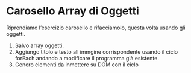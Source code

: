 # Carosello Array di Oggetti

Riprendiamo l’esercizio carosello e rifacciamolo, questa volta usando gli oggetti.

1. Salvo array oggetti.
2. Aggiungo titolo e testo all immgine corrispondente usando il ciclo forEach andando a modificare il programma già esistente.
3. Genero elementi da inmettere su DOM con il ciclo